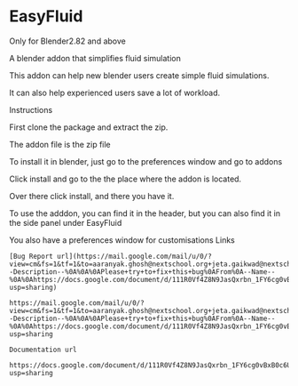 # EasyFluid

Only for Blender2.82 and above

A blender addon that simplifies fluid simulation

This addon can help new blender users create simple fluid simulations.

It can also help experienced users save a lot of workload.

Instructions

  First clone the package and extract the zip.

  The addon file is the zip file

  To install it in blender, just go to the preferences window and go to addons

  Click install and go to the the place where the addon is located.

  Over there click install, and there you have it.

  To use the adddon, you can find it in the header, 
  but you can also find it in the side panel under EasyFluid

  You also have a preferences window for customisations
Links

	[Bug Report url](https://mail.google.com/mail/u/0/?view=cm&fs=1&tf=1&to=aaranyak.ghosh@nextschool.org+jeta.gaikwad@nextschool.org&su=Bug+Report&body=Dear+EasyFluid+Developers%0AI+want+to+report+a+bug%0AThis+bug+happens+in+the+Preferences/3d+View/Side+panel%0A%0A--Description--%0A%0A%0APlease+try+to+fix+this+bug%0AFrom%0A--Name--%0A%0Ahttps://docs.google.com/document/d/111R0Vf4Z8N9JasQxrbn_1FY6cg0vBxB0c6U_NXYHgOY/edit?usp=sharing)

	https://mail.google.com/mail/u/0/?view=cm&fs=1&tf=1&to=aaranyak.ghosh@nextschool.org+jeta.gaikwad@nextschool.org&su=Bug+Report&body=Dear+EasyFluid+Developers%0AI+want+to+report+a+bug%0AThis+bug+happens+in+the+Preferences/3d+View/Side+panel%0A%0A--Description--%0A%0A%0APlease+try+to+fix+this+bug%0AFrom%0A--Name--%0A%0Ahttps://docs.google.com/document/d/111R0Vf4Z8N9JasQxrbn_1FY6cg0vBxB0c6U_NXYHgOY/edit?usp=sharing
	
	Documentation url
	
	https://docs.google.com/document/d/111R0Vf4Z8N9JasQxrbn_1FY6cg0vBxB0c6U_NXYHgOY/edit?usp=sharing

